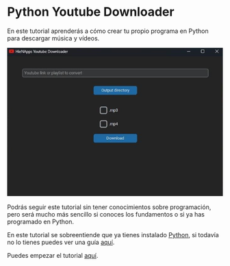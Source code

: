 # Python Youtube Downloader

En este tutorial aprenderás a cómo crear tu propio programa en Python para descargar música y vídeos.

![1707831031727](image/index/1707831031727.png)

Podrás seguir este tutorial sin tener conocimientos sobre programación, pero será mucho más sencillo si conoces  los fundamentos o si ya has programado en Python.

En este tutorial se sobreentiende que ya tienes instalado [Python](https://www.python.org), si todavía no lo tienes puedes ver una guía [aquí](https://kinsta.com/es/base-de-conocimiento/instalar-python/#windows).

Puedes empezar el tutorial [aquí](primeros_pasos/empezando.md).
